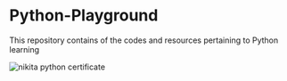 # Python-Playground
This repository contains of the codes and resources pertaining to Python learning


![nikita python certificate](https://github.com/user-attachments/assets/938eb330-c113-42d0-9841-0d0e807c67bd)
